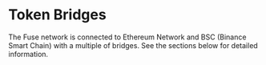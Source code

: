 # Token Bridges

The Fuse network is connected to Ethereum Network and BSC \(Binance Smart Chain\) with a multiple of bridges. See the sections below for detailed information.

